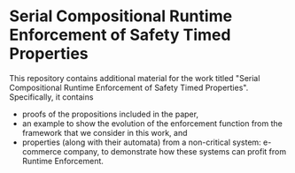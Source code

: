 # Serial Compositional Runtime Enforcement of Safety Timed Properties
This repository contains additional material for the work titled "Serial Compositional Runtime Enforcement of Safety Timed Properties".  
Specifically, it contains 
- proofs of the propositions included in the paper,
- an example to show the evolution of the enforcement function from the framework that we consider in this work, and
- properties (along with their automata) from a non-critical system: e-commerce company, to demonstrate how these systems can profit from Runtime Enforcement.

